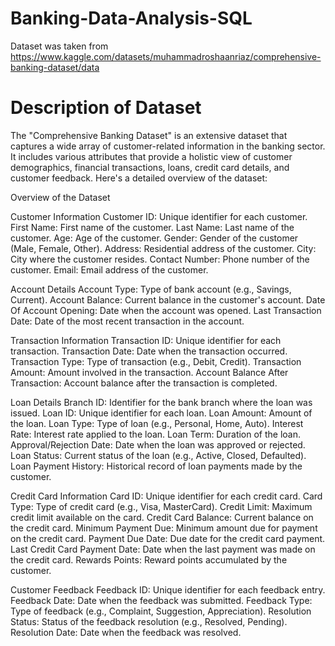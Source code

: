 # Banking-Data-Analysis-SQL

Dataset was taken from https://www.kaggle.com/datasets/muhammadroshaanriaz/comprehensive-banking-dataset/data

# Description of Dataset
The "Comprehensive Banking Dataset" is an extensive dataset that captures a wide array of customer-related information in the banking sector. It includes various attributes that provide a holistic view of customer demographics, financial transactions, loans, credit card details, and customer feedback. Here's a detailed overview of the dataset:

Overview of the Dataset

Customer Information
Customer ID: Unique identifier for each customer.
First Name: First name of the customer.
Last Name: Last name of the customer.
Age: Age of the customer.
Gender: Gender of the customer (Male, Female, Other).
Address: Residential address of the customer.
City: City where the customer resides.
Contact Number: Phone number of the customer.
Email: Email address of the customer.

Account Details
Account Type: Type of bank account (e.g., Savings, Current).
Account Balance: Current balance in the customer's account.
Date Of Account Opening: Date when the account was opened.
Last Transaction Date: Date of the most recent transaction in the account.

Transaction Information
Transaction ID: Unique identifier for each transaction.
Transaction Date: Date when the transaction occurred.
Transaction Type: Type of transaction (e.g., Debit, Credit).
Transaction Amount: Amount involved in the transaction.
Account Balance After Transaction: Account balance after the transaction is completed.

Loan Details
Branch ID: Identifier for the bank branch where the loan was issued.
Loan ID: Unique identifier for each loan.
Loan Amount: Amount of the loan.
Loan Type: Type of loan (e.g., Personal, Home, Auto).
Interest Rate: Interest rate applied to the loan.
Loan Term: Duration of the loan.
Approval/Rejection Date: Date when the loan was approved or rejected.
Loan Status: Current status of the loan (e.g., Active, Closed, Defaulted).
Loan Payment History: Historical record of loan payments made by the customer.

Credit Card Information
Card ID: Unique identifier for each credit card.
Card Type: Type of credit card (e.g., Visa, MasterCard).
Credit Limit: Maximum credit limit available on the card.
Credit Card Balance: Current balance on the credit card.
Minimum Payment Due: Minimum amount due for payment on the credit card.
Payment Due Date: Due date for the credit card payment.
Last Credit Card Payment Date: Date when the last payment was made on the credit card.
Rewards Points: Reward points accumulated by the customer.

Customer Feedback
Feedback ID: Unique identifier for each feedback entry.
Feedback Date: Date when the feedback was submitted.
Feedback Type: Type of feedback (e.g., Complaint, Suggestion, Appreciation).
Resolution Status: Status of the feedback resolution (e.g., Resolved, Pending).
Resolution Date: Date when the feedback was resolved.

